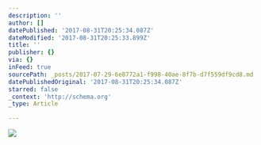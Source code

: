 ```yaml
---
description: ''
author: []
datePublished: '2017-08-31T20:25:34.087Z'
dateModified: '2017-08-31T20:25:33.899Z'
title: ''
publisher: {}
via: {}
inFeed: true
sourcePath: _posts/2017-07-29-6e8772a1-f998-40ae-8f7b-d7f559df9cd8.md
datePublishedOriginal: '2017-08-31T20:25:34.087Z'
starred: false
_context: 'http://schema.org'
_type: Article

---
```

![](https://the-grid-user-content.s3-us-west-2.amazonaws.com/64eff290-dedf-48e4-8911-e3a8ba275b39.jpg)